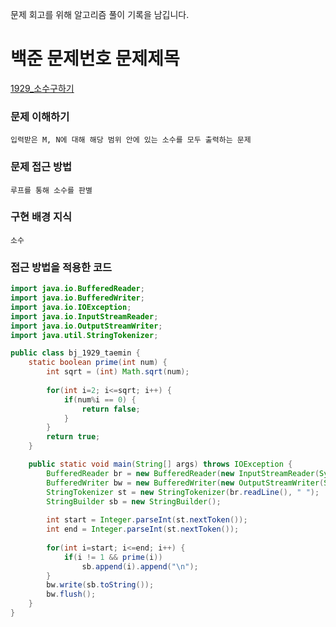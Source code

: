 문제 회고를 위해 알고리즘 풀이 기록을 남깁니다.

# 백준 문제번호 문제제목
[1929_소수구하기](https://www.acmicpc.net/problem/1929)

### 문제 이해하기
`입력받은 M, N에 대해 해당 범위 안에 있는 소수를 모두 출력하는 문제`
 

### 문제 접근 방법
`루프를 통해 소수를 판별`


### 구현 배경 지식
`소수`



### 접근 방법을 적용한 코드
```java
import java.io.BufferedReader;
import java.io.BufferedWriter;
import java.io.IOException;
import java.io.InputStreamReader;
import java.io.OutputStreamWriter;
import java.util.StringTokenizer;

public class bj_1929_taemin {
	static boolean prime(int num) {
		int sqrt = (int) Math.sqrt(num);
		
		for(int i=2; i<=sqrt; i++) {
			if(num%i == 0) {
				return false;
			}
		}
		return true;
	}

	public static void main(String[] args) throws IOException {
		BufferedReader br = new BufferedReader(new InputStreamReader(System.in));
		BufferedWriter bw = new BufferedWriter(new OutputStreamWriter(System.out));
		StringTokenizer st = new StringTokenizer(br.readLine(), " ");
		StringBuilder sb = new StringBuilder();
		
		int start = Integer.parseInt(st.nextToken());
		int end = Integer.parseInt(st.nextToken());
		
		for(int i=start; i<=end; i++) {
			if(i != 1 && prime(i))
				sb.append(i).append("\n");
		}
		bw.write(sb.toString());
		bw.flush();
	}
}
```

